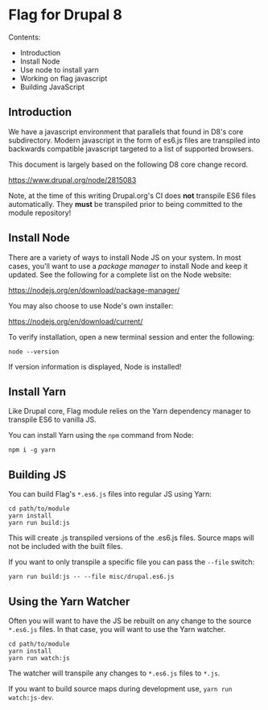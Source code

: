 Flag for Drupal 8
=================

Contents:
 * Introduction
 * Install Node
 * Use node to install yarn
 * Working on flag javascript
 * Building JavaScript

Introduction
------------

We have a javascript environment that parallels that found in D8's core
subdirectory. Modern javascript in the form of es6.js files are transpiled
into backwards compatible javascript targeted to a list of supported browsers.

This document is largely based on the following D8 core change record.

https://www.drupal.org/node/2815083

Note, at the time of this writing Drupal.org's CI does **not** transpile ES6 files
automatically. They **must** be transpiled prior to being committed to the module
repository!

Install Node
------------

There are a variety of ways to install Node JS on your system. In most cases, 
you'll want to use a *package manager* to install Node and keep it updated.
See the following for a complete list on the Node website:

https://nodejs.org/en/download/package-manager/

You may also choose to use Node's own installer:

https://nodejs.org/en/download/current/

To verify installation, open a new terminal session and enter the following:

```shell
node --version
```

If version information is displayed, Node is installed!

Install Yarn
------------

Like Drupal core, Flag module relies on the Yarn dependency manager to transpile
ES6 to vanilla JS. 

You can install Yarn using the `npm` command from Node:

```shell
npm i -g yarn
```

Building JS
-----------

You can build Flag's `*.es6.js` files into regular JS using Yarn:

```shell
cd path/to/module
yarn install
yarn run build:js
```

This will create .js transpiled versions of the .es6.js files. Source maps will not be 
included with the built files.

If you want to only transpile a specific file you can pass the `--file` switch:

```shell
yarn run build:js -- --file misc/drupal.es6.js
````

Using the Yarn Watcher
----------------------

Often you will want to have the JS be rebuilt on any change to the source `*.es6.js` files.
In that case, you will want to use the Yarn watcher.  

```shell
cd path/to/module
yarn install
yarn run watch:js
```

The watcher will transpile any changes to `*.es6.js` files to `*.js`.

If you want to build source maps during development use, `yarn run watch:js-dev`.
